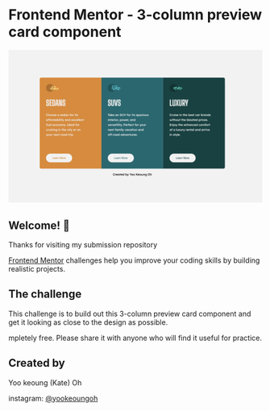 # Frontend Mentor - 3-column preview card component

![Design preview for the 3-column preview card component coding challenge](preview/desktop-design.png)

## Welcome! 👋

Thanks for visiting my submission repository

[Frontend Mentor](https://www.frontendmentor.io) challenges help you improve your coding skills by building realistic projects.

## The challenge

This challenge is to build out this 3-column preview card component and get it looking as close to the design as possible.

mpletely free. Please share it with anyone who will find it useful for practice.

## Created by

Yoo keoung (Kate) Oh

instagram: [@yookeoungoh](https://www.instagram.com/yookeoungoh/)

